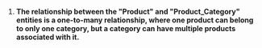 1. **The relationship between the "Product" and "Product_Category" entities is a one-to-many relationship, where one product can belong to only one category, but a category can have multiple products associated with it.**
